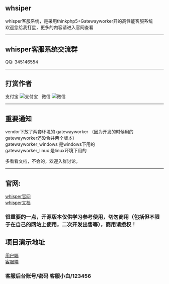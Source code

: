 ## whsiper
whisper客服系统，是采用thinkphp5+Gatewayworker开的高性能客服系统  
欢迎您给我打星，更多的内容请进入官网查看

***
## whisper客服系统交流群 
QQ: 345146554

***
## 打赏作者  
支付宝
![支付宝](https://images.gitee.com/uploads/images/2019/0522/142641_89579267_552304.png)  
微信
![微信](https://images.gitee.com/uploads/images/2019/0522/142636_9476f13d_552304.png) 

***  
## 重要通知
vendor下放了两套环境的 gatewayworker （因为开发的时候用的gatewayworker还没合并两个版本）  
gatewayworker_windows 是windows下用的  
gatewayworker_linux 是linux环境下用的  

多看看文档，不会的，欢迎入群讨论。

***
## 官网:
[whisper官网](http://whisper.baiyf.com)  
[whisper文档](https://www.kancloud.cn/nickbai/whisper/552736)

### 很重要的一点，开源版本仅供学习参考使用，切勿商用（包括但不限于在自己的网站上使用，二次开发出售等），商用请授权！


## 项目演示地址

[用户端](http://whisper.gfdbm.com)  
[客服端](https://whiper.gfdbm.com/service)

### 客服后台账号/密码 客服小白/123456
